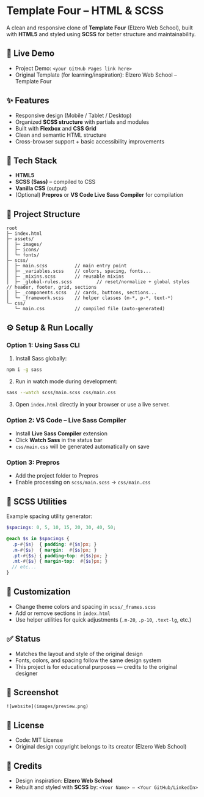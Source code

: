 # Template Four – HTML & SCSS

A clean and responsive clone of **Template Four** (Elzero Web School), built with **HTML5** and styled using **SCSS** for better structure and maintainability.  

## 🔗 Live Demo
- Project Demo: `<your GitHub Pages link here>`  
- Original Template (for learning/inspiration): Elzero Web School – Template Four  

## ✨ Features
- Responsive design (Mobile / Tablet / Desktop)  
- Organized **SCSS structure** with partials and modules  
- Built with **Flexbox** and **CSS Grid**  
- Clean and semantic HTML structure  
- Cross-browser support + basic accessibility improvements  

## 🧱 Tech Stack
- **HTML5**  
- **SCSS (Sass)** – compiled to CSS  
- **Vanilla CSS** (output)  
- (Optional) **Prepros** or **VS Code Live Sass Compiler** for compilation  

## 📁 Project Structure
```
root
├─ index.html
├─ assets/
│  ├─ images/
│  ├─ icons/
│  └─ fonts/
├─ scss/
│  ├─ main.scss          // main entry point
│  ├─ _variables.scss    // colors, spacing, fonts...
│  ├─ _mixins.scss       // reusable mixins
│  ├─ _global-rules.scss         // reset/normalize + global styles      // header, footer, grid, sections
│  ├─ _components.scss   // cards, buttons, sections...
│  └─ _framework.scss    // helper classes (m-*, p-*, text-*)
└─ css/
   └─ main.css           // compiled file (auto-generated)
```
 

## ⚙️ Setup & Run Locally

### Option 1: Using Sass CLI
1. Install Sass globally:
```bash
npm i -g sass
```
2. Run in watch mode during development:
```bash
sass --watch scss/main.scss css/main.css
```
3. Open `index.html` directly in your browser or use a live server.  

### Option 2: VS Code – Live Sass Compiler
- Install **Live Sass Compiler** extension  
- Click **Watch Sass** in the status bar  
- `css/main.css` will be generated automatically on save  

### Option 3: Prepros
- Add the project folder to Prepros  
- Enable processing on `scss/main.scss` → `css/main.css`  

## 🔧 SCSS Utilities
Example spacing utility generator:  
```scss
$spacings: 0, 5, 10, 15, 20, 30, 40, 50;

@each $s in $spacings {
  .p-#{$s}  { padding: #{$s}px; }
  .m-#{$s}  { margin:  #{$s}px; }
  .pt-#{$s} { padding-top: #{$s}px; }
  .mt-#{$s} { margin-top:  #{$s}px; }
  // etc...
}
```

## 🧩 Customization
- Change theme colors and spacing in `scss/_frames.scss`  
- Add or remove sections in `index.html`  
- Use helper utilities for quick adjustments (`.m-20`, `.p-10`, `.text-lg`, etc.)  

## ✅ Status
- Matches the layout and style of the original design  
- Fonts, colors, and spacing follow the same design system  
- This project is for educational purposes — credits to the original designer  

## 📸 Screenshot 
```
![website](images/preview.png)
```

## 🪪 License
- Code: MIT License  
- Original design copyright belongs to its creator (Elzero Web School)  

## 🙌 Credits
- Design inspiration: **Elzero Web School**  
- Rebuilt and styled with **SCSS** by: `<Your Name> – <Your GitHub/LinkedIn>`  
